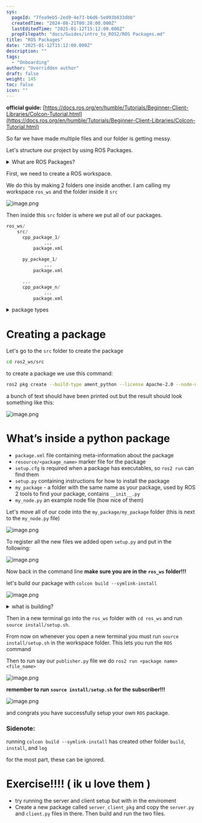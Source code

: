 ```yaml
---
sys:
  pageId: "7fea9eb5-2ed9-4e73-b6d6-5e093b833dbb"
  createdTime: "2024-08-21T00:28:00.000Z"
  lastEditedTime: "2025-01-12T15:12:00.000Z"
  propFilepath: "docs/Guides/intro_to_ROS2/ROS Packages.md"
title: "ROS Packages"
date: "2025-01-12T15:12:00.000Z"
description: ""
tags:
  - "Onboarding"
author: "Overridden author"
draft: false
weight: 145
toc: false
icon: ""
---
```


**official guide:** [https://docs.ros.org/en/humble/Tutorials/Beginner-Client-Libraries/Colcon-Tutorial.html](https://docs.ros.org/en/humble/Tutorials/Beginner-Client-Libraries/Colcon-Tutorial.html)

So far we have made multiple files and our folder is getting messy.

Let's structure our project by using ROS Packages.

<details>

<summary>What are ROS Packages?</summary>

ROS Packages are, as the name implies, packages of code that are highly sharable between ROS developers.

They consist of a folder, `package.xml` file, and source code

```python
      cpp_package_1/
		      ... imagine much code files here ..
          package.xml
```

</details>

First, we need to create a ROS workspace.

We do this by making 2 folders one inside another. I am calling my workspace `ros_ws` and the folder inside it `src`

![image.png](https://prod-files-secure.s3.us-west-2.amazonaws.com/d518164a-d88e-44d1-a4ee-3adb3bd8bce0/70706947-fd18-4537-a67b-e12946812d31/image.png?X-Amz-Algorithm=AWS4-HMAC-SHA256&X-Amz-Content-Sha256=UNSIGNED-PAYLOAD&X-Amz-Credential=ASIAZI2LB466SFWBU7TI%2F20250527%2Fus-west-2%2Fs3%2Faws4_request&X-Amz-Date=20250527T033600Z&X-Amz-Expires=3600&X-Amz-Security-Token=IQoJb3JpZ2luX2VjEIn%2F%2F%2F%2F%2F%2F%2F%2F%2F%2FwEaCXVzLXdlc3QtMiJGMEQCIDFL1Yu8doGWvrbSJkRbJU%2FnmmCvPGYK%2BInJ9KrP65i3AiAt7n1Va14ThXBL%2Bo2pMPxHtKjLVfpHk8Et160wy8xY0ir%2FAwhSEAAaDDYzNzQyMzE4MzgwNSIMaHZvZBefgKRbRBGoKtwDLu6ekXVaYDX6BXxGlHFqQ2RcDgKd0YCBelrffs8QgxComv54pMwfjaOCaLBj8PSgzeQVmOM4ndeOzkv0I%2BB8bzxD4VLT8%2BHWvjdmKa6MFRey3km7%2FLYhLcI6Uq9CCymxXTMhweZcBSX0zzCMA0l6qkXBBPWjWqIrBroTozyeD2zC61iftQSwpgWg%2F5al6MnOCNqYTuPLOBmvW1BnVTce7nJ8AsCOHLkLxsRxX215ZgRlCI6zMxdDVdaH49%2BXNoZVvJcbtFi80dGS331RUTKEgU8%2BObekK0RJ4%2F32AGYGLnV85g5yGXR5lA3KUSgY1qHhNDRBJ%2BXaRMQX3qHxR%2FZKca%2FLyd%2FhlyKG%2FXc0bkNJGerDOPsafb%2FpBL1F576yhKyYIigzW%2F56B4sngd5pVlOg%2FdVS51hJ046dJ8ib0oWahS9u3DaG%2Bb2Yt%2F7dSOJHkmu2%2ForpP7QAAIuInAxNQC51O5O7tX7W0C3Gp4wTcpIRcQysfUHltj7X38P7ePgKo8VWgNbOqT39xXE7cmy5FurzCvFH88fCS%2BaBPEyywCmGKFgYUtpiAAa0f8dTcMD2eb6PjcQRjp34j4Ipwkf9HPkl95HlhIAhWBe480swpuydlqyj2%2Bmma4cTFYNAK4kwoJbUwQY6pgETb7aDRJl4nUwLzas6dcROMLBDd15kMz3Q7OvM%2F9UpACO3i8gxQ9gcJXsOevcDkdz9Vv9d%2BJwSCdeCjr729yaZo8tuCDFObWMdUbRuBmu7cIp72AdelFsd4Si4K0Zgpb65AIdSRlxs8kR9sOiLO3fpdI1ftgL7FlWuC4flDIkTV82VwqKiZQ0F%2F9LmsG5q5%2Fdj6V5WV4Kfzhd0WMyrf5QWRVVX9A9X&X-Amz-Signature=b4b9ba30a3219beaef37d3e8304b2533e898e2e6a302339b5e9985e68c7f0648&X-Amz-SignedHeaders=host&x-id=GetObject)

Then inside this `src` folder is where we put all of our packages.

```python
ros_ws/
    src/
      cpp_package_1/
		      ...
          package.xml

      py_package_1/
		      ...
          package.xml

      ...
      cpp_package_n/
		      ...
          package.xml

```

<details>

<summary>package types</summary>

packages can be either `C++` or python.

the intern file structure is different for each but for this guide we will stick to creating python packages

</details>

# Creating a package

Let's go to the `src` folder to create the package

```bash
cd ros2_ws/src
```

to create a package we use this command:

```bash
ros2 pkg create --build-type ament_python --license Apache-2.0 --node-name my_node my_package
```

a bunch of text should have been printed out but the result should look something like this:

![image.png](https://prod-files-secure.s3.us-west-2.amazonaws.com/d518164a-d88e-44d1-a4ee-3adb3bd8bce0/e6cf1e3f-8512-4a3e-b131-079f800bf3e8/image.png?X-Amz-Algorithm=AWS4-HMAC-SHA256&X-Amz-Content-Sha256=UNSIGNED-PAYLOAD&X-Amz-Credential=ASIAZI2LB466SFWBU7TI%2F20250527%2Fus-west-2%2Fs3%2Faws4_request&X-Amz-Date=20250527T033600Z&X-Amz-Expires=3600&X-Amz-Security-Token=IQoJb3JpZ2luX2VjEIn%2F%2F%2F%2F%2F%2F%2F%2F%2F%2FwEaCXVzLXdlc3QtMiJGMEQCIDFL1Yu8doGWvrbSJkRbJU%2FnmmCvPGYK%2BInJ9KrP65i3AiAt7n1Va14ThXBL%2Bo2pMPxHtKjLVfpHk8Et160wy8xY0ir%2FAwhSEAAaDDYzNzQyMzE4MzgwNSIMaHZvZBefgKRbRBGoKtwDLu6ekXVaYDX6BXxGlHFqQ2RcDgKd0YCBelrffs8QgxComv54pMwfjaOCaLBj8PSgzeQVmOM4ndeOzkv0I%2BB8bzxD4VLT8%2BHWvjdmKa6MFRey3km7%2FLYhLcI6Uq9CCymxXTMhweZcBSX0zzCMA0l6qkXBBPWjWqIrBroTozyeD2zC61iftQSwpgWg%2F5al6MnOCNqYTuPLOBmvW1BnVTce7nJ8AsCOHLkLxsRxX215ZgRlCI6zMxdDVdaH49%2BXNoZVvJcbtFi80dGS331RUTKEgU8%2BObekK0RJ4%2F32AGYGLnV85g5yGXR5lA3KUSgY1qHhNDRBJ%2BXaRMQX3qHxR%2FZKca%2FLyd%2FhlyKG%2FXc0bkNJGerDOPsafb%2FpBL1F576yhKyYIigzW%2F56B4sngd5pVlOg%2FdVS51hJ046dJ8ib0oWahS9u3DaG%2Bb2Yt%2F7dSOJHkmu2%2ForpP7QAAIuInAxNQC51O5O7tX7W0C3Gp4wTcpIRcQysfUHltj7X38P7ePgKo8VWgNbOqT39xXE7cmy5FurzCvFH88fCS%2BaBPEyywCmGKFgYUtpiAAa0f8dTcMD2eb6PjcQRjp34j4Ipwkf9HPkl95HlhIAhWBe480swpuydlqyj2%2Bmma4cTFYNAK4kwoJbUwQY6pgETb7aDRJl4nUwLzas6dcROMLBDd15kMz3Q7OvM%2F9UpACO3i8gxQ9gcJXsOevcDkdz9Vv9d%2BJwSCdeCjr729yaZo8tuCDFObWMdUbRuBmu7cIp72AdelFsd4Si4K0Zgpb65AIdSRlxs8kR9sOiLO3fpdI1ftgL7FlWuC4flDIkTV82VwqKiZQ0F%2F9LmsG5q5%2Fdj6V5WV4Kfzhd0WMyrf5QWRVVX9A9X&X-Amz-Signature=3783a2fd58888727ec7c74da9e13ffdabcb87e6b365a5f77cf5ce0e44e495e0c&X-Amz-SignedHeaders=host&x-id=GetObject)

# What’s inside a python package

- `package.xml` file containing meta-information about the package
- `resource/<package_name>` marker file for the package
- `setup.cfg` is required when a package has executables, so `ros2 run` can find them
- `setup.py` containing instructions for how to install the package
- `my_package` - a folder with the same name as your package, used by ROS 2 tools to find your package, contains `__init__.py`
- `my_node.py` an example node file (how nice of them)

Let's move all of our code into the `my_package/my_package` folder (this is next to the `my_node.py` file)

![image.png](https://prod-files-secure.s3.us-west-2.amazonaws.com/d518164a-d88e-44d1-a4ee-3adb3bd8bce0/9ce58f11-0da9-4d3e-b86d-506a9685d378/image.png?X-Amz-Algorithm=AWS4-HMAC-SHA256&X-Amz-Content-Sha256=UNSIGNED-PAYLOAD&X-Amz-Credential=ASIAZI2LB466SFWBU7TI%2F20250527%2Fus-west-2%2Fs3%2Faws4_request&X-Amz-Date=20250527T033600Z&X-Amz-Expires=3600&X-Amz-Security-Token=IQoJb3JpZ2luX2VjEIn%2F%2F%2F%2F%2F%2F%2F%2F%2F%2FwEaCXVzLXdlc3QtMiJGMEQCIDFL1Yu8doGWvrbSJkRbJU%2FnmmCvPGYK%2BInJ9KrP65i3AiAt7n1Va14ThXBL%2Bo2pMPxHtKjLVfpHk8Et160wy8xY0ir%2FAwhSEAAaDDYzNzQyMzE4MzgwNSIMaHZvZBefgKRbRBGoKtwDLu6ekXVaYDX6BXxGlHFqQ2RcDgKd0YCBelrffs8QgxComv54pMwfjaOCaLBj8PSgzeQVmOM4ndeOzkv0I%2BB8bzxD4VLT8%2BHWvjdmKa6MFRey3km7%2FLYhLcI6Uq9CCymxXTMhweZcBSX0zzCMA0l6qkXBBPWjWqIrBroTozyeD2zC61iftQSwpgWg%2F5al6MnOCNqYTuPLOBmvW1BnVTce7nJ8AsCOHLkLxsRxX215ZgRlCI6zMxdDVdaH49%2BXNoZVvJcbtFi80dGS331RUTKEgU8%2BObekK0RJ4%2F32AGYGLnV85g5yGXR5lA3KUSgY1qHhNDRBJ%2BXaRMQX3qHxR%2FZKca%2FLyd%2FhlyKG%2FXc0bkNJGerDOPsafb%2FpBL1F576yhKyYIigzW%2F56B4sngd5pVlOg%2FdVS51hJ046dJ8ib0oWahS9u3DaG%2Bb2Yt%2F7dSOJHkmu2%2ForpP7QAAIuInAxNQC51O5O7tX7W0C3Gp4wTcpIRcQysfUHltj7X38P7ePgKo8VWgNbOqT39xXE7cmy5FurzCvFH88fCS%2BaBPEyywCmGKFgYUtpiAAa0f8dTcMD2eb6PjcQRjp34j4Ipwkf9HPkl95HlhIAhWBe480swpuydlqyj2%2Bmma4cTFYNAK4kwoJbUwQY6pgETb7aDRJl4nUwLzas6dcROMLBDd15kMz3Q7OvM%2F9UpACO3i8gxQ9gcJXsOevcDkdz9Vv9d%2BJwSCdeCjr729yaZo8tuCDFObWMdUbRuBmu7cIp72AdelFsd4Si4K0Zgpb65AIdSRlxs8kR9sOiLO3fpdI1ftgL7FlWuC4flDIkTV82VwqKiZQ0F%2F9LmsG5q5%2Fdj6V5WV4Kfzhd0WMyrf5QWRVVX9A9X&X-Amz-Signature=9e52427fa498d5eb7fe13a8b2a3c419d9772a5e8834afe41f94e3cc7578dea88&X-Amz-SignedHeaders=host&x-id=GetObject)

To register all the new files we added open `setup.py` and put in the following:

![image.png](https://prod-files-secure.s3.us-west-2.amazonaws.com/d518164a-d88e-44d1-a4ee-3adb3bd8bce0/1cd7c262-4cae-4496-9d75-c178537d24a2/image.png?X-Amz-Algorithm=AWS4-HMAC-SHA256&X-Amz-Content-Sha256=UNSIGNED-PAYLOAD&X-Amz-Credential=ASIAZI2LB466SFWBU7TI%2F20250527%2Fus-west-2%2Fs3%2Faws4_request&X-Amz-Date=20250527T033600Z&X-Amz-Expires=3600&X-Amz-Security-Token=IQoJb3JpZ2luX2VjEIn%2F%2F%2F%2F%2F%2F%2F%2F%2F%2FwEaCXVzLXdlc3QtMiJGMEQCIDFL1Yu8doGWvrbSJkRbJU%2FnmmCvPGYK%2BInJ9KrP65i3AiAt7n1Va14ThXBL%2Bo2pMPxHtKjLVfpHk8Et160wy8xY0ir%2FAwhSEAAaDDYzNzQyMzE4MzgwNSIMaHZvZBefgKRbRBGoKtwDLu6ekXVaYDX6BXxGlHFqQ2RcDgKd0YCBelrffs8QgxComv54pMwfjaOCaLBj8PSgzeQVmOM4ndeOzkv0I%2BB8bzxD4VLT8%2BHWvjdmKa6MFRey3km7%2FLYhLcI6Uq9CCymxXTMhweZcBSX0zzCMA0l6qkXBBPWjWqIrBroTozyeD2zC61iftQSwpgWg%2F5al6MnOCNqYTuPLOBmvW1BnVTce7nJ8AsCOHLkLxsRxX215ZgRlCI6zMxdDVdaH49%2BXNoZVvJcbtFi80dGS331RUTKEgU8%2BObekK0RJ4%2F32AGYGLnV85g5yGXR5lA3KUSgY1qHhNDRBJ%2BXaRMQX3qHxR%2FZKca%2FLyd%2FhlyKG%2FXc0bkNJGerDOPsafb%2FpBL1F576yhKyYIigzW%2F56B4sngd5pVlOg%2FdVS51hJ046dJ8ib0oWahS9u3DaG%2Bb2Yt%2F7dSOJHkmu2%2ForpP7QAAIuInAxNQC51O5O7tX7W0C3Gp4wTcpIRcQysfUHltj7X38P7ePgKo8VWgNbOqT39xXE7cmy5FurzCvFH88fCS%2BaBPEyywCmGKFgYUtpiAAa0f8dTcMD2eb6PjcQRjp34j4Ipwkf9HPkl95HlhIAhWBe480swpuydlqyj2%2Bmma4cTFYNAK4kwoJbUwQY6pgETb7aDRJl4nUwLzas6dcROMLBDd15kMz3Q7OvM%2F9UpACO3i8gxQ9gcJXsOevcDkdz9Vv9d%2BJwSCdeCjr729yaZo8tuCDFObWMdUbRuBmu7cIp72AdelFsd4Si4K0Zgpb65AIdSRlxs8kR9sOiLO3fpdI1ftgL7FlWuC4flDIkTV82VwqKiZQ0F%2F9LmsG5q5%2Fdj6V5WV4Kfzhd0WMyrf5QWRVVX9A9X&X-Amz-Signature=1061cd98af267cad9a0fc2201df5df10b0a3d86b0a24b291e899d2512759ab69&X-Amz-SignedHeaders=host&x-id=GetObject)

Now back in the command line **make sure you are in the** **`ros_ws`** **folder!!!**

let's build our package with `colcon build --symlink-install`

![image.png](https://prod-files-secure.s3.us-west-2.amazonaws.com/d518164a-d88e-44d1-a4ee-3adb3bd8bce0/2f2a0d27-b173-48fd-b189-5f5c0ce65619/image.png?X-Amz-Algorithm=AWS4-HMAC-SHA256&X-Amz-Content-Sha256=UNSIGNED-PAYLOAD&X-Amz-Credential=ASIAZI2LB466SFWBU7TI%2F20250527%2Fus-west-2%2Fs3%2Faws4_request&X-Amz-Date=20250527T033600Z&X-Amz-Expires=3600&X-Amz-Security-Token=IQoJb3JpZ2luX2VjEIn%2F%2F%2F%2F%2F%2F%2F%2F%2F%2FwEaCXVzLXdlc3QtMiJGMEQCIDFL1Yu8doGWvrbSJkRbJU%2FnmmCvPGYK%2BInJ9KrP65i3AiAt7n1Va14ThXBL%2Bo2pMPxHtKjLVfpHk8Et160wy8xY0ir%2FAwhSEAAaDDYzNzQyMzE4MzgwNSIMaHZvZBefgKRbRBGoKtwDLu6ekXVaYDX6BXxGlHFqQ2RcDgKd0YCBelrffs8QgxComv54pMwfjaOCaLBj8PSgzeQVmOM4ndeOzkv0I%2BB8bzxD4VLT8%2BHWvjdmKa6MFRey3km7%2FLYhLcI6Uq9CCymxXTMhweZcBSX0zzCMA0l6qkXBBPWjWqIrBroTozyeD2zC61iftQSwpgWg%2F5al6MnOCNqYTuPLOBmvW1BnVTce7nJ8AsCOHLkLxsRxX215ZgRlCI6zMxdDVdaH49%2BXNoZVvJcbtFi80dGS331RUTKEgU8%2BObekK0RJ4%2F32AGYGLnV85g5yGXR5lA3KUSgY1qHhNDRBJ%2BXaRMQX3qHxR%2FZKca%2FLyd%2FhlyKG%2FXc0bkNJGerDOPsafb%2FpBL1F576yhKyYIigzW%2F56B4sngd5pVlOg%2FdVS51hJ046dJ8ib0oWahS9u3DaG%2Bb2Yt%2F7dSOJHkmu2%2ForpP7QAAIuInAxNQC51O5O7tX7W0C3Gp4wTcpIRcQysfUHltj7X38P7ePgKo8VWgNbOqT39xXE7cmy5FurzCvFH88fCS%2BaBPEyywCmGKFgYUtpiAAa0f8dTcMD2eb6PjcQRjp34j4Ipwkf9HPkl95HlhIAhWBe480swpuydlqyj2%2Bmma4cTFYNAK4kwoJbUwQY6pgETb7aDRJl4nUwLzas6dcROMLBDd15kMz3Q7OvM%2F9UpACO3i8gxQ9gcJXsOevcDkdz9Vv9d%2BJwSCdeCjr729yaZo8tuCDFObWMdUbRuBmu7cIp72AdelFsd4Si4K0Zgpb65AIdSRlxs8kR9sOiLO3fpdI1ftgL7FlWuC4flDIkTV82VwqKiZQ0F%2F9LmsG5q5%2Fdj6V5WV4Kfzhd0WMyrf5QWRVVX9A9X&X-Amz-Signature=84ee40c719e4cb43dde72975991ab68f6fd02455bd13508ec597a96cb8068e68&X-Amz-SignedHeaders=host&x-id=GetObject)

<details>

<summary>what is building?</summary>

if you are a CS major at Rose-Hulman you will learn the answer to this in CSSE132

but TLDR; is it combines all the code files into one program that can be run easily 

</details>

Then in a new terminal go into the `ros_ws` folder with `cd ros_ws` and run `source install/setup.sh`. 

From now on whenever you open a new terminal you must run `source install/setup.sh` in the workspace folder. This lets you run the `ROS` command

Then to run say our `publisher.py` file we do `ros2 run <package name> <file_name>`

![image.png](https://prod-files-secure.s3.us-west-2.amazonaws.com/d518164a-d88e-44d1-a4ee-3adb3bd8bce0/4f4b1219-3a44-4632-aa0a-ce3471699f59/image.png?X-Amz-Algorithm=AWS4-HMAC-SHA256&X-Amz-Content-Sha256=UNSIGNED-PAYLOAD&X-Amz-Credential=ASIAZI2LB466SFWBU7TI%2F20250527%2Fus-west-2%2Fs3%2Faws4_request&X-Amz-Date=20250527T033600Z&X-Amz-Expires=3600&X-Amz-Security-Token=IQoJb3JpZ2luX2VjEIn%2F%2F%2F%2F%2F%2F%2F%2F%2F%2FwEaCXVzLXdlc3QtMiJGMEQCIDFL1Yu8doGWvrbSJkRbJU%2FnmmCvPGYK%2BInJ9KrP65i3AiAt7n1Va14ThXBL%2Bo2pMPxHtKjLVfpHk8Et160wy8xY0ir%2FAwhSEAAaDDYzNzQyMzE4MzgwNSIMaHZvZBefgKRbRBGoKtwDLu6ekXVaYDX6BXxGlHFqQ2RcDgKd0YCBelrffs8QgxComv54pMwfjaOCaLBj8PSgzeQVmOM4ndeOzkv0I%2BB8bzxD4VLT8%2BHWvjdmKa6MFRey3km7%2FLYhLcI6Uq9CCymxXTMhweZcBSX0zzCMA0l6qkXBBPWjWqIrBroTozyeD2zC61iftQSwpgWg%2F5al6MnOCNqYTuPLOBmvW1BnVTce7nJ8AsCOHLkLxsRxX215ZgRlCI6zMxdDVdaH49%2BXNoZVvJcbtFi80dGS331RUTKEgU8%2BObekK0RJ4%2F32AGYGLnV85g5yGXR5lA3KUSgY1qHhNDRBJ%2BXaRMQX3qHxR%2FZKca%2FLyd%2FhlyKG%2FXc0bkNJGerDOPsafb%2FpBL1F576yhKyYIigzW%2F56B4sngd5pVlOg%2FdVS51hJ046dJ8ib0oWahS9u3DaG%2Bb2Yt%2F7dSOJHkmu2%2ForpP7QAAIuInAxNQC51O5O7tX7W0C3Gp4wTcpIRcQysfUHltj7X38P7ePgKo8VWgNbOqT39xXE7cmy5FurzCvFH88fCS%2BaBPEyywCmGKFgYUtpiAAa0f8dTcMD2eb6PjcQRjp34j4Ipwkf9HPkl95HlhIAhWBe480swpuydlqyj2%2Bmma4cTFYNAK4kwoJbUwQY6pgETb7aDRJl4nUwLzas6dcROMLBDd15kMz3Q7OvM%2F9UpACO3i8gxQ9gcJXsOevcDkdz9Vv9d%2BJwSCdeCjr729yaZo8tuCDFObWMdUbRuBmu7cIp72AdelFsd4Si4K0Zgpb65AIdSRlxs8kR9sOiLO3fpdI1ftgL7FlWuC4flDIkTV82VwqKiZQ0F%2F9LmsG5q5%2Fdj6V5WV4Kfzhd0WMyrf5QWRVVX9A9X&X-Amz-Signature=caec920f4a925c9a7d8471b91d6d503ca373dfe561ec9b49214da70a983f9b28&X-Amz-SignedHeaders=host&x-id=GetObject)

**remember to run** **`source install/setup.sh`** **for the subscriber!!!**

![image.png](https://prod-files-secure.s3.us-west-2.amazonaws.com/d518164a-d88e-44d1-a4ee-3adb3bd8bce0/02121119-dad4-49ec-8356-c956108b4243/image.png?X-Amz-Algorithm=AWS4-HMAC-SHA256&X-Amz-Content-Sha256=UNSIGNED-PAYLOAD&X-Amz-Credential=ASIAZI2LB466SFWBU7TI%2F20250527%2Fus-west-2%2Fs3%2Faws4_request&X-Amz-Date=20250527T033600Z&X-Amz-Expires=3600&X-Amz-Security-Token=IQoJb3JpZ2luX2VjEIn%2F%2F%2F%2F%2F%2F%2F%2F%2F%2FwEaCXVzLXdlc3QtMiJGMEQCIDFL1Yu8doGWvrbSJkRbJU%2FnmmCvPGYK%2BInJ9KrP65i3AiAt7n1Va14ThXBL%2Bo2pMPxHtKjLVfpHk8Et160wy8xY0ir%2FAwhSEAAaDDYzNzQyMzE4MzgwNSIMaHZvZBefgKRbRBGoKtwDLu6ekXVaYDX6BXxGlHFqQ2RcDgKd0YCBelrffs8QgxComv54pMwfjaOCaLBj8PSgzeQVmOM4ndeOzkv0I%2BB8bzxD4VLT8%2BHWvjdmKa6MFRey3km7%2FLYhLcI6Uq9CCymxXTMhweZcBSX0zzCMA0l6qkXBBPWjWqIrBroTozyeD2zC61iftQSwpgWg%2F5al6MnOCNqYTuPLOBmvW1BnVTce7nJ8AsCOHLkLxsRxX215ZgRlCI6zMxdDVdaH49%2BXNoZVvJcbtFi80dGS331RUTKEgU8%2BObekK0RJ4%2F32AGYGLnV85g5yGXR5lA3KUSgY1qHhNDRBJ%2BXaRMQX3qHxR%2FZKca%2FLyd%2FhlyKG%2FXc0bkNJGerDOPsafb%2FpBL1F576yhKyYIigzW%2F56B4sngd5pVlOg%2FdVS51hJ046dJ8ib0oWahS9u3DaG%2Bb2Yt%2F7dSOJHkmu2%2ForpP7QAAIuInAxNQC51O5O7tX7W0C3Gp4wTcpIRcQysfUHltj7X38P7ePgKo8VWgNbOqT39xXE7cmy5FurzCvFH88fCS%2BaBPEyywCmGKFgYUtpiAAa0f8dTcMD2eb6PjcQRjp34j4Ipwkf9HPkl95HlhIAhWBe480swpuydlqyj2%2Bmma4cTFYNAK4kwoJbUwQY6pgETb7aDRJl4nUwLzas6dcROMLBDd15kMz3Q7OvM%2F9UpACO3i8gxQ9gcJXsOevcDkdz9Vv9d%2BJwSCdeCjr729yaZo8tuCDFObWMdUbRuBmu7cIp72AdelFsd4Si4K0Zgpb65AIdSRlxs8kR9sOiLO3fpdI1ftgL7FlWuC4flDIkTV82VwqKiZQ0F%2F9LmsG5q5%2Fdj6V5WV4Kfzhd0WMyrf5QWRVVX9A9X&X-Amz-Signature=c411caa61011ac7ab763d6bc787e866e269f018f59a7ee9b3ef914526c4ab5d7&X-Amz-SignedHeaders=host&x-id=GetObject)

and congrats you have successfully setup your own `ROS` package.

### Sidenote:

running `colcon build --symlink-install` has created other folder `build`, `install`, and `log`

for the most part, these can be ignored.

# Exercise!!!! ( ik u love them )

- try running the server and client setup but with in the enviroment
- Create a new package called `server_client_pkg` and copy the `server.py` and `client.py` files in there. Then build and run the two files.
